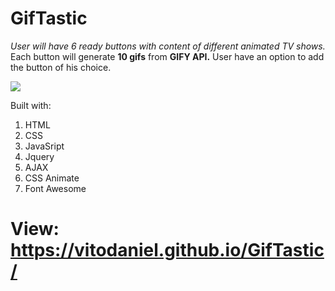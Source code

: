# GifTastic
*User will have 6 ready buttons with content of different animated TV shows.* 
Each button will generate **10 gifs** from **GIFY API.**
User have an option to add the button of his choice. 

![](assets/img.png)


Built with:
1. HTML
1. CSS
1. JavaSript
1. Jquery
1. AJAX
1. CSS Animate
1. Font Awesome

# View: https://vitodaniel.github.io/GifTastic/
